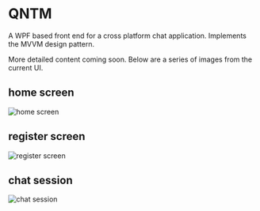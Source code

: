# QNTM

A WPF based front end for a cross platform chat application. Implements 
the MVVM design pattern. 

More detailed content coming soon. Below are a series of images from the 
current UI.

## home screen
![home screen](https://i.imgur.com/uPyRAkN.png)


## register screen
![register screen](https://i.imgur.com/vBfriIF.png)

## chat session
![chat session](https://i.imgur.com/7N1lGxi.png)
